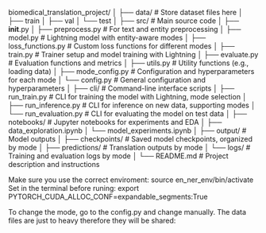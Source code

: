 biomedical_translation_project/
│
├── data/                              # Store dataset files here
│   ├── train
│   ├── val
│   └── test
│
├── src/                               # Main source code
│   ├── __init__.py
│   ├── preprocess.py                  # For text and entity preprocessing
│   ├── model.py                       # Lightning model with entity-aware modes
│   ├── loss_functions.py              # Custom loss functions for different modes
│   ├── train.py                       # Trainer setup and model training with Lightning
│   ├── evaluate.py                    # Evaluation functions and metrics
│   ├── utils.py                       # Utility functions (e.g., loading data)
│   ├── mode_config.py                 # Configuration and hyperparameters for each mode
│   └── config.py                      # General configuration and hyperparameters
│
├── cli/                               # Command-line interface scripts
│   ├── run_train.py                   # CLI for training the model with Lightning, mode selection
│   ├── run_inference.py               # CLI for inference on new data, supporting modes
│   └── run_evaluation.py              # CLI for evaluating the model on test data
│
├── notebooks/                         # Jupyter notebooks for experiments and EDA
│   ├── data_exploration.ipynb
│   └── model_experiments.ipynb
│
├── output/                            # Model outputs
│   ├── checkpoints/                   # Saved model checkpoints, organized by mode
│   ├── predictions/                   # Translation outputs by mode
│   └── logs/                          # Training and evaluation logs by mode
│
└── README.md                          # Project description and instructions

Make sure you use the correct enviroment:
source en_ner_env/bin/activate
Set in the terminal before runing: 
export PYTORCH_CUDA_ALLOC_CONF=expandable_segments:True


To change the mode, go to the config.py and change manually.
The data files are just to heavy therefore they will be shared: 
